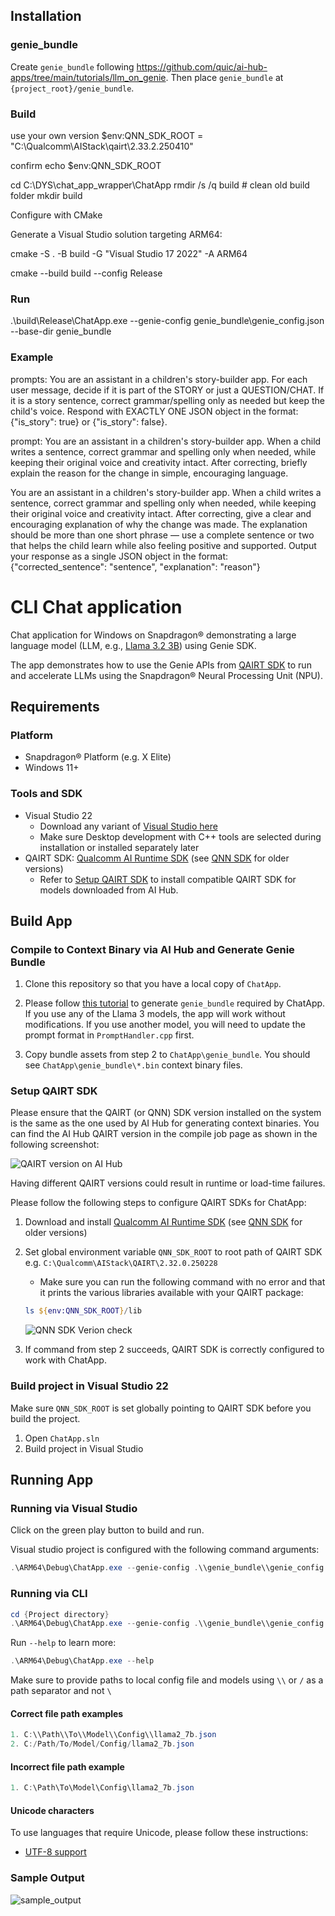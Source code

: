## Installation

### genie_bundle
Create `genie_bundle` following https://github.com/quic/ai-hub-apps/tree/main/tutorials/llm_on_genie. Then place `genie_bundle` at `{project_root}/genie_bundle`.


### Build
use your own version
$env:QNN_SDK_ROOT = "C:\Qualcomm\AIStack\qairt\2.33.2.250410"

confirm
echo $env:QNN_SDK_ROOT


cd C:\DYS\chat_app_wrapper\ChatApp
rmdir /s /q build   # clean old build folder
mkdir build


Configure with CMake

Generate a Visual Studio solution targeting ARM64:

cmake -S . -B build -G "Visual Studio 17 2022" -A ARM64

cmake --build build --config Release



### Run
.\build\Release\ChatApp.exe --genie-config genie_bundle\genie_config.json --base-dir genie_bundle


### Example
prompts:
You are an assistant in a children's story-builder app. For each user message, decide if it is part of the STORY or just a QUESTION/CHAT. If it is a story sentence, correct grammar/spelling only as needed but keep the child's voice. Respond with EXACTLY ONE JSON object in the format: {"is_story": true} or {"is_story": false}.

prompt:
You are an assistant in a children's story-builder app. When a child writes a sentence, correct grammar and spelling only when needed, while keeping their original voice and creativity intact. After correcting, briefly explain the reason for the change in simple, encouraging language.

You are an assistant in a children's story-builder app. When a child writes a sentence, correct grammar and spelling only when needed, while keeping their original voice and creativity intact. After correcting, give a clear and encouraging explanation of why the change was made. The explanation should be more than one short phrase — use a complete sentence or two that helps the child learn while also feeling positive and supported.
Output your response as a single JSON object in the format:
{"corrected_sentence": "sentence", "explanation": "reason"}



# CLI Chat application

Chat application for Windows on Snapdragon® demonstrating a large language model (LLM, e.g., [Llama 3.2 3B](https://aihub.qualcomm.com/compute/models/llama_v3_2_3b_instruct)) using Genie SDK.

The app demonstrates how to use the Genie APIs from [QAIRT SDK](https://qpm.qualcomm.com/#/main/tools/details/Qualcomm_AI_Runtime_SDK) to run and accelerate LLMs using the Snapdragon® Neural Processing Unit (NPU).

## Requirements

### Platform

- Snapdragon® Platform (e.g. X Elite)
- Windows 11+

### Tools and SDK

- Visual Studio 22
  - Download any variant of [Visual Studio here](https://visualstudio.microsoft.com/vs/)
  - Make sure Desktop development with C++ tools are selected during installation or installed separately later
- QAIRT SDK: [Qualcomm AI Runtime SDK](https://qpm.qualcomm.com/#/main/tools/details/Qualcomm_AI_Runtime_SDK) (see [QNN SDK](https://qpm.qualcomm.com/#/main/tools/details/qualcomm_ai_engine_direct) for older versions)
  - Refer to [Setup QAIRT SDK](#setup-qairt-sdk) to install compatible QAIRT SDK for models downloaded from AI Hub.

## Build App

### Compile to Context Binary via AI Hub and Generate Genie Bundle

1. Clone this repository so that you have a local copy of `ChatApp`.

2. Please follow [this
tutorial](https://github.com/quic/ai-hub-apps/tree/main/tutorials/llm_on_genie)
to generate `genie_bundle` required by ChatApp. If you use any of the Llama 3
models, the app will work without modifications. If you use another model, you
will need to update the prompt format in `PromptHandler.cpp` first.

3. Copy bundle assets from step 2 to `ChatApp\genie_bundle`. You should see
`ChatApp\genie_bundle\*.bin` context binary files.


### Setup QAIRT SDK

Please ensure that the QAIRT (or QNN) SDK version installed on the system is the same as the one used by AI Hub for generating context binaries.
You can find the AI Hub QAIRT version in the compile job page as shown in the following screenshot:

![QAIRT version on AI Hub](assets/images/ai-hub-qnn-version.png)

Having different QAIRT versions could result in runtime or load-time failures.

Please follow the following steps to configure QAIRT SDKs for ChatApp:

1. Download and install [Qualcomm AI Runtime SDK](https://qpm.qualcomm.com/#/main/tools/details/Qualcomm_AI_Runtime_SDK) (see [QNN SDK](https://qpm.qualcomm.com/#/main/tools/details/qualcomm_ai_engine_direct) for older versions)
2. Set global environment variable `QNN_SDK_ROOT` to root path of QAIRT SDK e.g. `C:\Qualcomm\AIStack\QAIRT\2.32.0.250228`

    - Make sure you can run the following command with no error and that it prints the various libraries available with your QAIRT package:

    ```powershell
    ls ${env:QNN_SDK_ROOT}/lib
    ```

    ![QNN SDK Verion check](assets/images/sample-qnn-sdk-check.png)
3. If command from step 2 succeeds, QAIRT SDK is correctly configured to work with ChatApp.


### Build project in Visual Studio 22

Make sure `QNN_SDK_ROOT` is set globally pointing to QAIRT SDK before you build the project.

1. Open `ChatApp.sln`
2. Build project in Visual Studio

## Running App

### Running via Visual Studio

Click on the green play button to build and run.

Visual studio project is configured with the following command arguments:

```powershell
.\ARM64\Debug\ChatApp.exe --genie-config .\\genie_bundle\\genie_config.json --base-dir .\\genie_bundle\\
```

### Running via CLI

```powershell
cd {Project directory}
.\ARM64\Debug\ChatApp.exe --genie-config .\\genie_bundle\\genie_config.json --base-dir .\\genie_bundle\\
```

Run `--help` to learn more:

```powershell
.\ARM64\Debug\ChatApp.exe --help
```

Make sure to provide paths to local config file and models using `\\` or `/` as a path separator and not `\`


#### Correct file path examples

```powershell
1. C:\\Path\\To\\Model\\Config\\llama2_7b.json
2. C:/Path/To/Model/Config/llama2_7b.json
```

#### Incorrect file path example

```powershell
1. C:\Path\To\Model\Config\llama2_7b.json
```

#### Unicode characters

To use languages that require Unicode, please follow these instructions:

* [UTF-8 support](https://github.com/quic/ai-hub-apps/blob/main/tutorials/llm_on_genie/powershell/README.md#utf-8-support)


### Sample Output

![sample_output](assets/images/sample_output.png)
